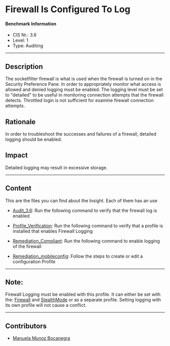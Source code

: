 # Firewall Is Configured To Log
#### Benchmark Information
- CIS Nr.: 3.6
- Level: 1
- Type: Auditing
------------------------
## Description



The socketfilter firewall is what is used when the firewall is turned on in the Security Preference Pane. In order to appropriately monitor what access is allowed and denied logging must be enabled. The logging level must be set to "detailed" to be useful in monitoring connection attempts that the firewall detects. Throttled login is not sufficient for examine firewall connection attempts.

## Rationale

In order to troubleshoot the successes and failures of a firewall, detailed logging should be enabled.

## Impact

Detailed logging may result in excessive storage.

---
## Content
This are the files you can find about the Insight. Each of them has an use 
* [Audit_3.6](https://github.com/apfelwerk/JamfProtectInsights/blob/main/AuditingType/CIS_3.6_Firewall%20Is%20Configured%20To%20Log/Audit_3.6.sh): Run the following command to verify that the firewall log is enabled

* [Profile_Verification](https://github.com/apfelwerk/JamfProtectInsights/blob/main/AuditingType/CIS_3.6_Firewall%20Is%20Configured%20To%20Log/Profile_Verification.sh): Run the following command to verify that a profile is installed that enables Firewall Logging

* [Remediation_Compliant](https://github.com/apfelwerk/JamfProtectInsights/blob/main/AuditingType/CIS_3.6_Firewall%20Is%20Configured%20To%20Log/Remediation_Compliant.sh): Run the following command to enable logging of the firewall

* [Remediation_mobileconfig](https://github.com/apfelwerk/JamfProtectInsights/blob/main/AuditingType/CIS_3.6_Firewall%20Is%20Configured%20To%20Log/Remediation_mobileconfig.md): Follow the steps to create or edit a configuration Profile
---
## Note: 

Firewall Logging must be enabled with this profile. It can either be set with the:
[Firewall](https://github.com/apfelwerk/JamfProtectInsights/blob/main/PreferencesType/CIS_2.5.2.2_Firewall%20Enabled/FirstInfo_2.5.2.2.md) and [StealthMode](https://github.com/apfelwerk/JamfProtectInsights/blob/main/PreferencesType/CIS_2.5.2.3_Firewall%20Stealth%20Mode%20Enabled/FirstInfo_2.5.2.3.md) or as a separate profile. Setting logging with its own profile will not cause a conflict.

------------------------------------------------------------------------------------------------------------------------------------------------------------------------------------------------------------------------------------------------------------------------------------------------------------------------------
## Contributors
* [Manuela Munoz Bocanegra](https://github.com/manuelamunoz)


